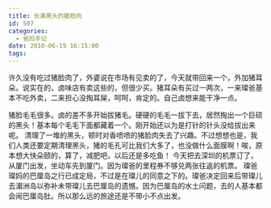 ```yaml
---
title: 长满黑头的猪脸肉
id: 507
categories:
  - 爸妈手记
date: 2010-06-19 16:15:00
tags:
---
```


许久没有吃过猪脸肉了，外婆说在市场有见卖的了，今天就带回来一个，外加猪耳朵。说实在的，卤味店有卖这些的，但很少买。猪耳朵有买过一两次，一来璨爸基本不吃外卖，二来担心没掏耳屎，呵呵，肯定的。自己卤想来能干净一点。

猪脸毛毛很多。卤的差不多开始拔猪毛。硬硬的毛毛一拔下去，居然掏出一个巨硕的黑头！基本每个毛毛下面都藏着一个。刚开始还以为是打针的针头没给拔出来呢。
清理了一堆的黑头，顿时对香喷喷的猪脸肉失去了兴趣。不过想想也是，我们人类还要定期清理黑头，猪的毛孔可比我们大多了，也没做什么面膜啊！唉，原本想大快朵颐的，算了，减肥吧，以后还是多吃鱼！
今天把去深圳的机票订了，从厦门出发，坐动车先到厦门。因为璨爸的里程券不够兑两张往返的机票。
璨爸璨妈的巴厘岛之行已成定局，不过是在璨儿的同意之下的。璨爸决定回来后带璨儿去湄洲岛以弥补未带璨儿去巴厘岛的遗憾。因为巴厘岛的水土问题，去的人基本都会闹巴厘岛肚。所以那么远的旅途还是不带小不点出发。